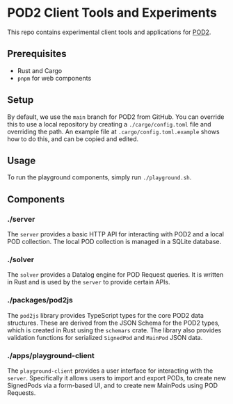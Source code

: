 # POD2 Client Tools and Experiments

This repo contains experimental client tools and applications for [POD2](https://github.com/0xPARC/pod2).

## Prerequisites

- Rust and Cargo
- `pnpm` for web components

## Setup

By default, we use the `main` branch for POD2 from GitHub. You can override this to use a local repository by creating a `./cargo/config.toml` file and overriding the path. An example file at `.cargo/config.toml.example` shows how to do this, and can be copied and edited.

## Usage

To run the playground components, simply run `./playground.sh`.

## Components

### ./server

The `server` provides a basic HTTP API for interacting with POD2 and a local POD collection. The local POD collection is managed in a SQLite database.

### ./solver

The `solver` provides a Datalog engine for POD Request queries. It is written in Rust and is used by the `server` to provide certain APIs.

### ./packages/pod2js

The `pod2js` library provides TypeScript types for the core POD2 data structures. These are derived from the JSON Schema for the POD2 types, which is created in Rust using the `schemars` crate. The library also provides validation functions for serialized `SignedPod` and `MainPod` JSON data.

### ./apps/playground-client

The `playground-client` provides a user interface for interacting with the `server`. Specifically it allows users to import and export PODs, to create new SignedPods via a form-based UI, and to create new MainPods using POD Requests.
